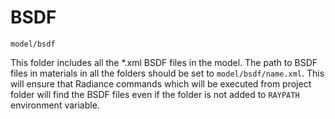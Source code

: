 # BSDF

`model/bsdf`

This folder includes all the \*.xml BSDF files in the model. The path to BSDF files in
materials in all the folders should be set to `model/bsdf/name.xml`. This will ensure
that Radiance commands which will be executed from project folder will find
the BSDF files even if the folder is not added to `RAYPATH` environment variable.
